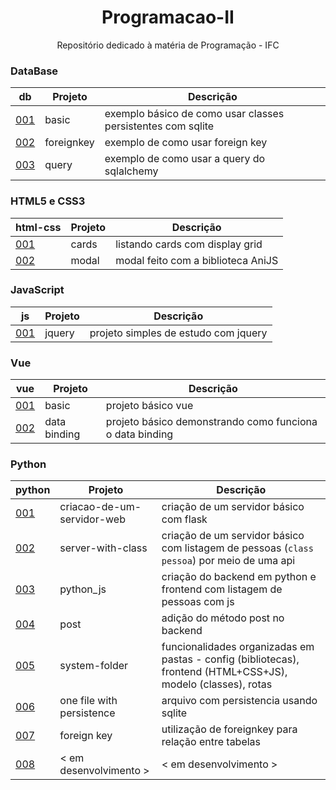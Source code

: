 <h1 align="center">Programacao-II</h1>
<p align="center">Repositório dedicado à matéria de Programação - IFC</p>

### DataBase

db                        | Projeto       | Descrição
---------------           |---------------|---------------
[001](db/001-basic/)      | basic         | exemplo básico de como usar classes persistentes com sqlite
[002](db/002-foreignkey/) | foreignkey    | exemplo de como usar foreign key
[003](db/003-query/)      | query         | exemplo de como usar a query do sqlalchemy

### HTML5 e CSS3

html-css                    | Projeto       | Descrição
---------------             |---------------|---------------
[001](html-css/001-cards/)  | cards         | listando cards com display grid
[002](html-css/002-modal/)  | modal         | modal feito com a biblioteca AniJS

### JavaScript

js                   | Projeto       | Descrição
---------------      |---------------|---------------
[001](js/001-jquery/)| jquery        | projeto simples de estudo com jquery

### Vue

vue                          | Projeto       | Descrição
---------------              |---------------|---------------
[001](vue/001-basic/)        | basic         | projeto básico vue
[002](vue/002-data-binding/) | data binding  | projeto básico demonstrando como funciona o data binding

### Python

python                                       | Projeto                   | Descrição
---------------                              |---------------            |---------------
[001](python/001-criacao-de-um-servidor-web/)| criacao-de-um-servidor-web| criação de um servidor básico com flask
[002](python/002-server-with-class/)         | server-with-class         | criação de um servidor básico com listagem de pessoas (<code>class pessoa</code>) por meio de uma api
[003](python/003-python_js/)                 | python_js                 | criação do backend em python e frontend com listagem de pessoas com js
[004](python/004-post/)                      | post                      | adição do método post no backend
[005](python/005-system-folders/)            | system-folder             | funcionalidades organizadas em pastas - config (bibliotecas), frontend (HTML+CSS+JS), modelo (classes), rotas
[006](python/006-one-file-with-persistence/) | one file with persistence | arquivo com persistencia usando sqlite
[007](python/007-foreignkey/)                | foreign key               | utilização de foreignkey para relação entre tabelas
[008](python/008-python_with_vue/)           | < em desenvolvimento >    | < em desenvolvimento >
